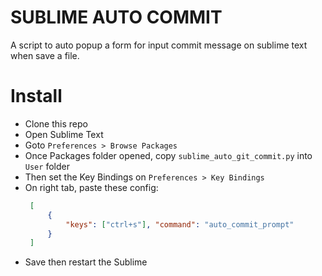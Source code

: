 # SUBLIME AUTO COMMIT

A script to auto popup a form for input commit message on sublime text when save a file.

# Install
 - Clone this repo
 - Open Sublime Text
 - Goto `Preferences > Browse Packages`
 - Once Packages folder opened, copy `sublime_auto_git_commit.py` into `User` folder
 - Then set the Key Bindings on `Preferences > Key Bindings`
 - On right tab, paste these config:
   ```json
    [
        {
            "keys": ["ctrl+s"], "command": "auto_commit_prompt"
        }
    ]
   ```
 - Save then restart the Sublime
